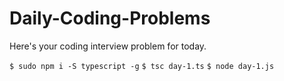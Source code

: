 # Daily-Coding-Problems
Here's your coding interview problem for today.

`$ sudo npm i -S typescript -g`
`$ tsc day-1.ts`
`$ node day-1.js`
